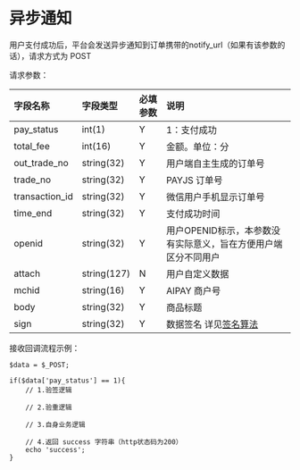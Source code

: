 # 异步通知

用户支付成功后，平台会发送异步通知到订单携带的notify\_url（如果有该参数的话），请求方式为 POST

请求参数：

| 字段名称 | 字段类型 | 必填参数 | 说明 |
| :--- | :--- | :--- | :--- |
| pay\_status | int\(1\) | Y | 1：支付成功 |
| total\_fee | int\(16\) | Y | 金额。单位：分 |
| out\_trade\_no | string\(32\) | Y | 用户端自主生成的订单号 |
| trade\_no | string\(32\) | Y | PAYJS 订单号 |
| transaction\_id | string\(32\) | Y | 微信用户手机显示订单号 |
| time\_end | string\(32\) | Y | 支付成功时间 |
| openid | string\(32\) | Y | 用户OPENID标示，本参数没有实际意义，旨在方便用户端区分不同用户 |
| attach | string\(127\) | N | 用户自定义数据 |
| mchid | string\(16\) | Y | AIPAY 商户号 |
| body | string\(32\) | Y | 商品标题 |
| sign | string\(32\) | Y | 数据签名 详见[签名算法]() |

接收回调流程示例：

```text
$data = $_POST;

if($data['pay_status'] == 1){
    // 1.验签逻辑

    // 2.验重逻辑

    // 3.自身业务逻辑

    // 4.返回 success 字符串（http状态码为200）
    echo 'success';
}
```



